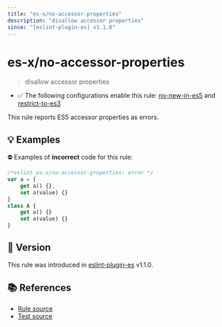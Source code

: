 ```yaml
---
title: "es-x/no-accessor-properties"
description: "disallow accessor properties"
since: "[eslint-plugin-es] v1.1.0"
---
```


# es-x/no-accessor-properties
> disallow accessor properties

- ✅ The following configurations enable this rule: [no-new-in-es5] and [restrict-to-es3]

This rule reports ES5 accessor properties as errors.

## 💡 Examples

⛔ Examples of **incorrect** code for this rule:

<eslint-playground type="bad">

```js
/*eslint es-x/no-accessor-properties: error */
var a = {
    get a() {},
    set a(value) {}
}
class A {
    get a() {}
    set a(value) {}
}
```

</eslint-playground>

## 🚀 Version

This rule was introduced in [eslint-plugin-es] v1.1.0.

[eslint-plugin-es]: https://github.com/mysticatea/eslint-plugin-es

## 📚 References

- [Rule source](https://github.com/eslint-community/eslint-plugin-es-x/blob/master/lib/rules/no-accessor-properties.js)
- [Test source](https://github.com/eslint-community/eslint-plugin-es-x/blob/master/tests/lib/rules/no-accessor-properties.js)

[no-new-in-es5]: ../configs/index.md#no-new-in-es5
[restrict-to-es3]: ../configs/index.md#restrict-to-es3
